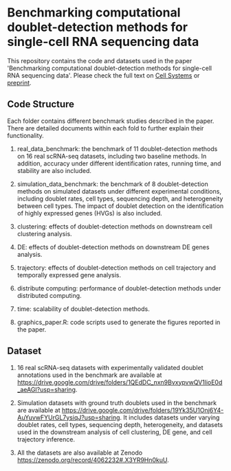 # Benchmarking computational doublet-detection methods for single-cell RNA sequencing data

This repository contains the code and datasets used in the paper 'Benchmarking computational doublet-detection methods for single-cell RNA sequencing data'. Please check the full text on [Cell Systems](https://www.sciencedirect.com/science/article/pii/S2405471220304592?dgcid=author) or [preprint](http://jsb.ucla.edu/sites/default/files/publications/final_author_manuscript_compressed.pdf).

## Code Structure

Each folder contains different benchmark studies described in the paper. There are detailed documents within each fold to further explain their functionality. 

1. real_data_benchmark: the benchmark of 11 doublet-detection methods on 16 real scRNA-seq datasets, including two baseline methods. In addition, accuracy under different identification rates, running time, and stability are also included.

2. simulation_data_benchmark: the benchmark of 8 doublet-detection methods on simulated datasets under different experimental conditions, including doublet rates, cell types, sequencing depth, and heterogeneity between cell types. The impact of doublet detection on the identification of highly expressed genes (HVGs) is also included.

3. clustering: effects of doublet-detection methods on downstream cell clustering analysis.

4. DE: effects of doublet-detection methods on downstream DE genes analysis.

5. trajectory: effects of doublet-detection methods on cell trajectory and temporally expressed gene analysis.

6. distribute computing: performance of doublet-detection methods under distributed computing.

7. time: scalability of doublet-detection methods.

8. graphics_paper.R: code scripts used to generate the figures reported in the paper.

## Dataset

1. 16 real scRNA-seq datasets with experimentally validated doublet annotations used in the benchmark are available at https://drive.google.com/drive/folders/1QEdDC_nxn9BvxypvwQV1lioE0d_aeAGI?usp=sharing.

2. Simulation datasets with ground truth doublets used in the benchmark are available at https://drive.google.com/drive/folders/19Yk35U1Onj6Y4-AuYuvwFYUrGL7ysiqJ?usp=sharing. It includes datasets under varying doublet rates, cell types, sequencing depth, heterogeneity, and datasets used in the downstream analysis of cell clustering, DE gene, and cell trajectory inference.

3. All the datasets are also available at Zenodo https://zenodo.org/record/4062232#.X3YR9Hn0kuU.
